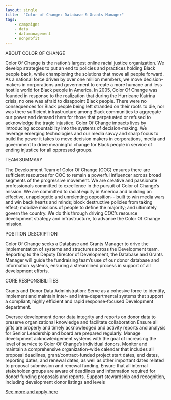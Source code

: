 ```yaml
---
layout: single
title:  "Color of Change: Database & Grants Manager"
tags: 
    - campaigns
    - data
    - datamanagement
    - nonprofit
---
```

ABOUT COLOR OF CHANGE

Color Of Change is the nation’s largest online racial justice organization. We develop strategies to put an end to policies and practices holding Black people back, while championing the solutions that move all people forward. As a national force driven by over one million members, we move decision-makers in corporations and government to create a more humane and less hostile world for Black people in America. In 2005, Color Of Change was founded in response to the realization that during the Hurricane Katrina crisis, no one was afraid to disappoint Black people. There were no consequences for Black people being left stranded on their roofs to die, nor was there sufficient infrastructure among Black communities to aggregate our power and demand them for those that perpetuated or refused to acknowledge the tragic injustice. Color Of Change impacts lives by introducing accountability into the systems of decision-making. We leverage emerging technologies and our media savvy and sharp focus to build the power it takes to move decision makers in corporations, media and government to drive meaningful change for Black people in service of ending injustice for all oppressed groups.

TEAM SUMMARY

The Development Team of Color Of Change (COC) ensures there are sufficient resources for COC to remain a powerful influencer across broad segments of the progressive movement. We are creative and passionate professionals committed to excellence in the pursuit of Color of Change’s mission. We are committed to racial equity in America and building an effective, unapologetic and unrelenting opposition-- built to win media wars and win back hearts and minds; block destructive policies from taking effect; mobilize missions of people to define the majority; and ultimately govern the country. We do this through driving COC’s resource development strategy and infrastructure, to advance the Color Of Change mission.

POSITION DESCRIPTION

Color Of Change seeks a Database and Grants Manager to drive the implementation of systems and structures across the Development team. Reporting to the Deputy Director of Development, the Database and Grants Manager will guide the fundraising team’s use of our donor database and information systems, ensuring a streamlined process in support of all development efforts.

CORE RESPONSIBILITIES

Grants and Donor Data Administration: Serve as a cohesive force to identify, implement and maintain inter- and intra-departmental systems that support a compliant, highly efficient and rapid response-focused Development department.

Oversee development donor data integrity and reports on donor data to preserve organizational knowledge and facilitate collaboration
Ensure all gifts are properly and timely acknowledged and activity reports and analysis for Senior Leadership and board are prepared regularly.
Manage development acknowledgement systems with the goal of increasing the level of service to Color Of Change’s individual donors.
Monitor and maintain a comprehensive organization-wide calendar that includes all proposal deadlines, grant/contract-funded project start dates, end dates, reporting dates, and renewal dates, as well as other important dates related to proposal submission and renewal funding,
Ensure that all internal stakeholder groups are aware of deadlines and information required for donor/ funding proposals and reports.
Support stewardship and recognition, including development donor listings and levels

[See more and apply here](https://colorofchange.recruiterbox.com/jobs/fk0fo82/)
